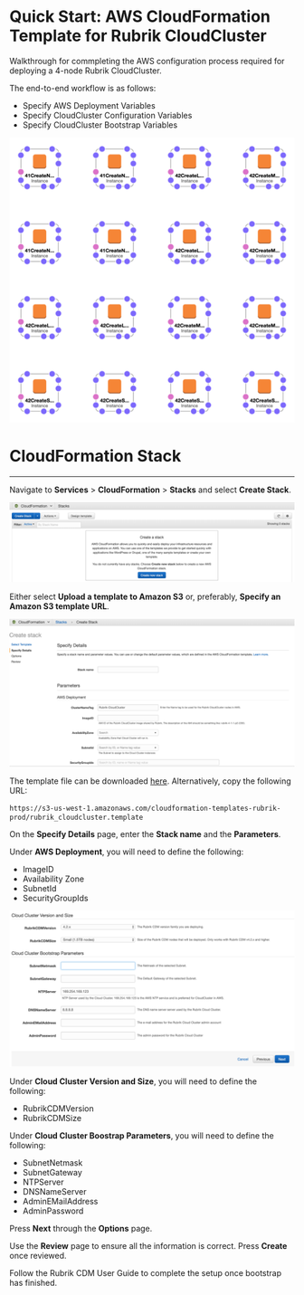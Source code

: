 # Quick Start: AWS CloudFormation Template for Rubrik CloudCluster

Walkthrough for commpleting the AWS configuration process required for deploying a 4-node Rubrik CloudCluster.

The end-to-end workflow is as follows:

* Specify AWS Deployment Variables
* Specify CloudCluster Configuration Variables
* Specify CloudCluster Bootstrap Variables

![Template Design](/docs/img/rubrik_cloudcluster-designer.png)

# CloudFormation Stack
------------------

Navigate to **Services** > **CloudFormation** > **Stacks** and select **Create Stack**. 

![Create a Stack](/docs/img/image1.png)

Either select **Upload a template to Amazon S3** or, preferably, **Specify an Amazon S3 template URL**. 

![Select Template](/docs/img/image2.png)

The template file can be downloaded [here](https://s3-us-west-1.amazonaws.com/cloudformation-templates-rubrik-prod/rubrik_cloudcluster.template). Alternatively, copy the following URL:

```
https://s3-us-west-1.amazonaws.com/cloudformation-templates-rubrik-prod/rubrik_cloudcluster.template
```

On the **Specify Details** page, enter the **Stack name** and the **Parameters**. 

Under **AWS Deployment**, you will need to define the following: 

 * ImageID
 * Availability Zone
 * SubnetId
 * SecurityGroupIds

![Specify Details](/docs/img/image3.png)

Under **Cloud Cluster Version and Size**, you will need to define the following: 

 * RubrikCDMVersion
 * RubrikCDMSize

 Under **Cloud Cluster Boostrap Parameters**, you will need to define the following: 

 * SubnetNetmask
 * SubnetGateway
 * NTPServer
 * DNSNameServer
 * AdminEMailAddress
 * AdminPassword

Press **Next** through the **Options** page. 

Use the **Review** page to ensure all the information is correct. Press **Create** once reviewed.

Follow the Rubrik CDM User Guide to complete the setup once bootstrap has finished. 
